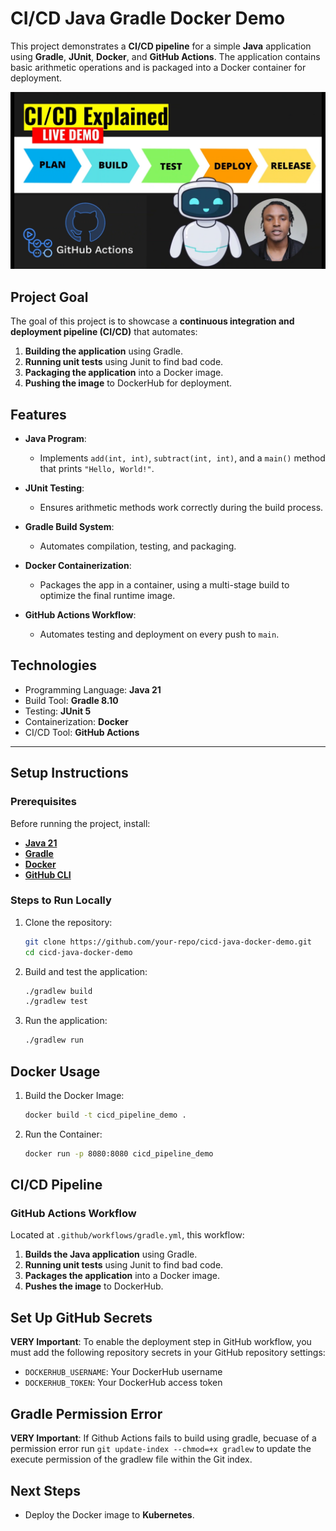 # CI/CD Java Gradle Docker Demo
This project demonstrates a **CI/CD pipeline** for a simple **Java** application using **Gradle**, **JUnit**, **Docker**, and **GitHub Actions**. The application contains basic arithmetic operations and is packaged into a Docker container for deployment.

![thumbnail](https://github.com/tunde262/cicd_java_docker_demo/blob/main/assets/thumbnail.png?raw=true)

## Project Goal

The goal of this project is to showcase a **continuous integration and deployment pipeline (CI/CD)** that automates:

1. **Building the application** using Gradle.
2. **Running unit tests** using Junit to find bad code.
3. **Packaging the application** into a Docker image.
4. **Pushing the image** to DockerHub for deployment.

## Features

- **Java Program**:  
  - Implements `add(int, int)`, `subtract(int, int)`, and a `main()` method that prints `"Hello, World!"`.
  
- **JUnit Testing**:  
  - Ensures arithmetic methods work correctly during the build process.
  
- **Gradle Build System**:  
  - Automates compilation, testing, and packaging.
  
- **Docker Containerization**:  
  - Packages the app in a container, using a multi-stage build to optimize the final runtime image.
  
- **GitHub Actions Workflow**:  
  - Automates testing and deployment on every push to `main`.

## Technologies

- Programming Language: **Java 21**  
- Build Tool: **Gradle 8.10**  
- Testing: **JUnit 5**  
- Containerization: **Docker**  
- CI/CD Tool: **GitHub Actions**  

---

## Setup Instructions

### Prerequisites

Before running the project, install:

- **[Java 21](https://adoptium.net/)**
- **[Gradle](https://gradle.org/install/)**
- **[Docker](https://www.docker.com/)**
- **[GitHub CLI](https://cli.github.com/)**

### Steps to Run Locally

1. Clone the repository:

   ```bash
   git clone https://github.com/your-repo/cicd-java-docker-demo.git
   cd cicd-java-docker-demo

2. Build and test the application:

   ```bash
   ./gradlew build
   ./gradlew test

3. Run the application:
   ```bash
   ./gradlew run

## Docker Usage

1. Build the Docker Image:

   ```bash
   docker build -t cicd_pipeline_demo .

2. Run the Container:

   ```bash
   docker run -p 8080:8080 cicd_pipeline_demo

## CI/CD Pipeline

### GitHub Actions Workflow

Located at `.github/workflows/gradle.yml`, this workflow:

1. **Builds the Java application** using Gradle.
2. **Running unit tests** using Junit to find bad code.
3. **Packages the application** into a Docker image.
4. **Pushes the image** to DockerHub.

## Set Up GitHub Secrets

**VERY Important**: To enable the deployment step in GitHub workflow, you must add the following repository secrets in your GitHub repository settings:

- `DOCKERHUB_USERNAME`: Your DockerHub username
- `DOCKERHUB_TOKEN`: Your DockerHub access token

## Gradle Permission Error

**VERY Important**: If Github Actions fails to build using gradle, becuase of a permission error run `git update-index --chmod=+x gradlew` to update the execute permission of the gradlew file within the Git index.

## Next Steps

- Deploy the Docker image to **Kubernetes**.
